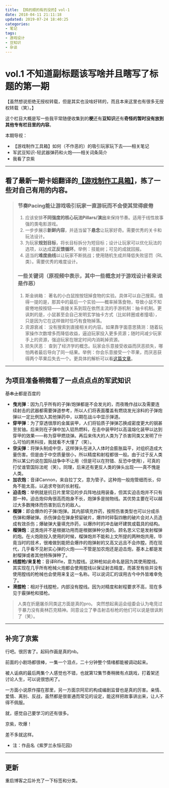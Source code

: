 ```yaml
---
title: 【鸽的顺的有的没的】vol-1
date: 2018-04-11 21:11:18
updated: 2019-07-24 18:40:25
categories:
- 笔记
tags:
- 游戏设计
- 豆知识
- 杂谈
---
```

# vol.1 不知道副标题该写啥并且瞎写了标题的第一期

【虽然想说拒绝无授权转载，但是其实也没啥好转的，而且本来这里也有很多无授权转载（笑）。】

这个栏目大概是写一些我平常随便收集到的**梗**还有**豆知识**还有**奇怪的暂时没有放到其他专有栏目里的内容**。

本期导视：
- 【游戏制作工具箱】如何（不作恶的）的吸引玩家玩下去——相关笔记
- 军武豆知识-轻武器弹药和火炮——相关词条简介
- 我看了京紫

<!--more-->
----
## 看了最新一期卡姐翻译的[【游戏制作工具箱】](https://www.bilibili.com/video/av21786911)，拣了一些对自己有用的内容。
> ### **节奏Pacing**能让游戏吸引玩家一直游玩而不会使其觉得疲倦
> 1. 应该安排**不同强度的核心玩法Pillars/演出**来保持节奏。适用于线性故事强的类电影游戏。
> 2. 一步步展示**新鲜内容**，并适当留下**悬念**让玩家好奇。需要优秀的关卡和玩法设计。
> 3. 为玩家**规划目标**，将长目标拆分为短目标；设计让玩家可以优化玩法的选项，以达成**正反馈循环**。举例：技能树；可见的成就回报。
> 4. 适当的**难度曲线**以让玩家不断挑战；使用随机生成并降低失败惩罚（RL类）。需要优秀的难度设计。
> ### 一些关键词（原视频中表示，其中一些概念对于游戏设计者来说是作恶）
> 1. 斯金纳箱：
> 著名的小白鼠按按钮掉食物的实验。具体可以自己搜索。值得一提的是，那其中的最后一个实验——概率掉落食物，导致小鼠不知疲倦地按按钮——直接关系到现在依然主流的手游机制：抽卡机制。更讽刺的是，小鼠甚至会自己发明玄学抽卡方式（比如转圈或者撞墙），只是因为它在这样做时恰巧有食物掉落。
> 2. 资源衰减：
> 没有搜索到直接相关的内容。如果靠字面意思猜测：随着玩家操作次数增多而降低收益，逼迫玩家投入更多资源；随时间减少玩家手上的资源，强迫玩家在限定时间内消耗掉资源。
> 3. 损失厌恶：
> 查到了经济学的概念。玩家会乐意接受收益而厌恶损失，哪怕两者最后导向了同一结果。举例：你会乐意接受一个苹果，而厌恶获得两个苹果后失去一个。更具体的解析可以看[这篇文章](https://www.jianshu.com/p/437d077e875a?from=timeline)。

----
## 为项目准备稍微看了一点点点点的军武知识
~~基本上~~都是百度的

- **曳光弹**：因为几乎所有的子弹/炮弹都是不会发光的，而夜晚作战以及需要连续射击的武器都需要弹道参考，所以人们将表面覆盖有燃烧发光涂料的子弹炮弹以一定比例加入其他弹药中，以期在战斗中显示弹道。
- **穿甲弹**：为了穿透很厚的金属装甲，人们将铅质子弹弹芯换成密度更大的钢甚至贫铀。后来则在子弹中加入铝热燃料，在击中装甲时以高温熔化装甲以达到穿甲的效果——称为穿甲燃烧弹。再后来伟大的人类为了杀害同类又发明了什么可怕的黑科技，我就看不大懂了（笑）。
- **空尖弹**：将弹头制成中空，这样弹头在进入人体时会膨胀扁平，对组织造成大量伤害。但是由于中空质量很小，所以精度和射程都很一般。由于过于反人类所以某公约说在国际战争中不让用（但是可以在狩猎、反恐中使用），可真的打仗谁管国际法呢（笑）。同理，后来还有更反人类的弹头出现——真不愧是人类。
- **加农炮**：音译Cannon，来自拉丁文，意为管子。这种炮一般炮管细而长，仰角不能太高，以追求夸张的长射程。
- **迫击炮**：举例就是抗日片里常见的步兵阵地战用装备，但其实迫击炮并不只有那一种。迫击炮仰角很高而炮身不长，炮弹多是抛物线。其优势主要在可以越过大多数掩体而伤害到后方的敌人。
- **榴弹**：即会爆炸的子弹/炮弹。其内部填充炸药，按照伤害类型也可以分成杀伤弹和爆破弹。杀伤弹会在弹身预留破片，爆炸时碎裂四散的破片会对人员造成有效杀伤；爆破弹大量填充炸药，以爆炸时的冲击破坏建筑或载具的结构。
- **榴弹炮**：这类炮并不是根据功用而是根据弹种分类的。顾名思义它是发射榴弹的炮。在火炮刚投入使用的时候，榴弹炮并不能和上文所提的两种炮共用，毕竟当时的技术，很难做到能把会爆炸的炮弹射的又高又远且不会炸膛。而在现代，几乎看不见射实心弹的火炮——不管是加农炮还是迫击炮，基本上都是发射榴弹或者其他特殊弹种了。
- **线膛枪/来复枪**：音译Rifle，意为膛线。这种枪如此命名是因为其使用膛线。其实现在几乎所有枪械火炮都会使用膛线以保证射击精度，而甚至有些并没有使用膛线的枪械也会使用来复这一名称。可以说词汇的误用古今中外皆难幸免了。
- **滑膛枪**：相对于线膛枪，内部没有膛线。因为对精度和射程要求不高，现在多见于霰弹枪和猎枪。

>人类在折磨屠杀同类这方面是真的pro。
>突然想起奥运会组委会认为电竞过于暴力没有奥林匹克精神。同意设立了拳击射击标枪的他们可以说是很讽刺了（笑）。

----
## 补完了京紫

行吧。很厉害了。起码作画是真的nb。

前面的小剧场都很棒，一集一个泪点，二十分钟整个情绪都能被调动起来。

被人诟病的最后两集个人感觉也不错，也就第12集节奏稍微有点跳戏，打着架还讨论人生，可以说很悠闲了。

一方面小说原作摆在那里，另一方面京阿尼的构成编剧监督也是真的厉害。亲情、爱情、离别、反战，虽然都是很普通而常见的设定，能这样把故事讲出来，让人不得不佩服。

就，感觉自己要学习的还有很多。

京紫，吹爆！

差不多就这样。

* 注：作品名《紫罗兰永恒花园》

----
## 更新

重启博客之后补充了一下标签和分类。